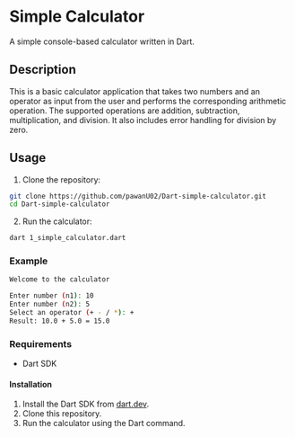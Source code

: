 # Simple Calculator

A simple console-based calculator written in Dart.

## Description

This is a basic calculator application that takes two numbers and an operator as input from the user and performs the corresponding arithmetic operation. The supported operations are addition, subtraction, multiplication, and division. It also includes error handling for division by zero.

## Usage

1. Clone the repository:
```bash
git clone https://github.com/pawanU02/Dart-simple-calculator.git
cd Dart-simple-calculator
```
2. Run the calculator:
  ```bash
  dart 1_simple_calculator.dart
  ```
### Example
   ```bash
   Welcome to the calculator
   
   Enter number (n1): 10
   Enter number (n2): 5
   Select an operator (+ - / *): +
   Result: 10.0 + 5.0 = 15.0
   ``` 
### Requirements
- Dart SDK

#### Installation
1. Install the Dart SDK from [dart.dev](https://dart.dev/get-dart).
2. Clone this repository.
3. Run the calculator using the Dart command.
